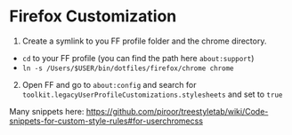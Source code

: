 # Firefox Customization

1. Create a symlink to you FF profile folder and the chrome directory.
  - `cd` to your FF profile (you can find the path here `about:support`)
  - `ln -s /Users/$USER/bin/dotfiles/firefox/chrome chrome`
2. Open FF and go to `about:config` and search for `toolkit.legacyUserProfileCustomizations.stylesheets` and set to `true`

Many snippets here:
https://github.com/piroor/treestyletab/wiki/Code-snippets-for-custom-style-rules#for-userchromecss
